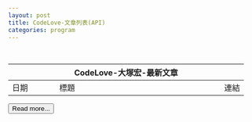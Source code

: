 ```yaml
---
layout: post
title: CodeLove-文章列表(API)
categories: program
---
```


<div id="main"></div>

<br>

<table id="dataTable_hung19091">
  <thead>
    <tr>
      <th colspan="3">CodeLove-大塚宏-最新文章</th>
    </tr>
  </thead>
  <tbody>
  <tr>
    <td width="20%">日期</td>
    <td>標題</td>
    <td width="10%">連結</td>
  </tr>
  </tbody>
</table>

<input type="button" id="btnMore_hung19091" value="Read more...">

<script>
  setTable("howtomakeaturn", "TEST");
  
  
  let api = new Array();
  
  api[0] = setAPI("howtomakeaturn");
  api[1] = setAPI("hung19091");
  
  for(let i = 0;i < api.length;i++){
    api[i].call();
    api[i].btn.onclick = function () {
        api[i].call();
    };
  }

  function setTable(user, name){
    let div_main = document.getElementById("main");

    let tb = document.createElement("table");
    tb.id = "dataTable_" + user;

    let thd = document.createElement("thead");
    let tr = document.createElement("tr");
    let th = document.createElement("th");
    th.colspan = 3;
    th.innerText = "CodeLove-" + name + "-最新文章";
    tr.appendChild(th);
    thd.appendChild(tr);
    tb.appendChild(thd);
    
    let tby = document.createElement("tbody");
    let tr2 = document.createElement("tr");
    let td = document.createElement("td");
    td.style.width = "20%";
    td.innerText = "日期";
    let td2 = document.createElement("td");
    td2.innerText = "標題";
    let td3 = document.createElement("td");
    td3.style.width = "10%";
    td3.innerText = "連結";
    tr2.appendChild(td);
    tr2.appendChild(td2);
    tr2.appendChild(td3);
    tby.appendChild(tr2);
    tb.appendChild(tby);

    div_main.appendChild(tb);
    
    let btnTest = document.createElement("input");
    btnTest.type="button";
    btnTest.id="btnMore_" + user;
    btnTest.value="Read more...";
    div_main.appendChild(btnTest);
  }
  
  function setAPI(user){    
    let obj = {
      url: "https://codelove.tw/api/posts?username=" + user + "&per_page=5&page=",
      pageCount: 1,
      table: document.getElementById("dataTable_" + user),
      btn: document.getElementById("btnMore_" + user),
      call: function(){
        let tmpURL = this.url + this.pageCount;
        let tmpTable = this.table;
        callAPI(tmpURL, tmpTable);
        this.pageCount += 1;
      }
    };
    
    return obj;
  }
  
  function callAPI(url, table){
    fetch(url)
      .then((res) => {
        const data = res.json();
        return data;
      })
      .then((data) => {
        //console.log(data);
        if(data.length == 0){
          alert('沒有更多文章了!');          
          return;
        }
        for (let i = 0; i < data.length; i++) {
          let dr = document.createElement("TR");
    
          let dc_date = document.createElement("TD");
          let postDate = new Date(data[i]['published_at']);
          let year = postDate.getFullYear();
          let month = postDate.getMonth();
          let day = postDate.getDate();
          let formatDate = `${year}-${month}-${day}`;
          let txt = document.createTextNode(formatDate);
          dc_date.appendChild(txt);
          //dc_date.style.width = '20%';
          dr.appendChild(dc_date);
          
          let dc_title = document.createElement("TD");
          txt = document.createTextNode(data[i]['title']);
          dc_title.appendChild(txt);
          dr.appendChild(dc_title);
    
          let dc_url = document.createElement("TD");
          let url = document.createElement("a");
          url.href = data[i]['canonical_url'];
          url.innerHTML = data[i]['id'];
          url.target = "_blank";
          url.rel = "noopenner";
          dc_url.appendChild(url);
          dr.appendChild(dc_url);
          
          table.appendChild(dr);
        }
      });
  }
</script>
